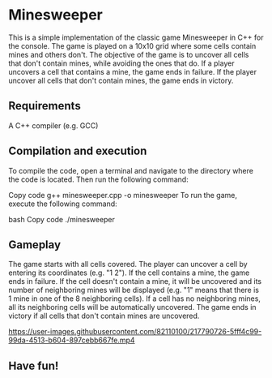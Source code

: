 <h1>Minesweeper</h1>
This is a simple implementation of the classic game Minesweeper in C++ for the console. The game is played on a 10x10 grid where some cells contain mines and others don't. The objective of the game is to uncover all cells that don't contain mines, while avoiding the ones that do. If a player uncovers a cell that contains a mine, the game ends in failure. If the player uncover all cells that don't contain mines, the game ends in victory.

<h2>Requirements</h2>
A C++ compiler (e.g. GCC)
<h2>Compilation and execution</h2>
To compile the code, open a terminal and navigate to the directory where the code is located. Then run the following command:

Copy code
g++ minesweeper.cpp -o minesweeper
To run the game, execute the following command:

bash
Copy code
./minesweeper
<h2>Gameplay</h2>
The game starts with all cells covered. The player can uncover a cell by entering its coordinates (e.g. "1 2"). If the cell contains a mine, the game ends in failure. If the cell doesn't contain a mine, it will be uncovered and its number of neighboring mines will be displayed (e.g. "1" means that there is 1 mine in one of the 8 neighboring cells). If a cell has no neighboring mines, all its neighboring cells will be automatically uncovered. The game ends in victory if all cells that don't contain mines are uncovered.


https://user-images.githubusercontent.com/82110100/217790726-5fff4c99-99da-4513-b604-897cebb667fe.mp4


<h2>Have fun!</h2>
